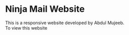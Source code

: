<h1>Ninja Mail Website</h1>
<p>This is a responsive website developed by Abdul Mujeeb.<br>To view this website <a style="color: white; text-decoration: none;" href="https://ninja-mail-website.surge.sh">Click here</a></p>
